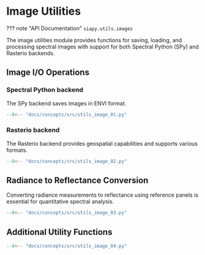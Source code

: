 # Image Utilities

??? note "API Documentation"
    `siapy.utils.images`

The image utilities module provides functions for saving, loading, and processing spectral images with support for both Spectral Python (SPy) and Rasterio backends.

## Image I/O Operations

### Spectral Python backend

The SPy backend saves images in ENVI format.

```python
--8<-- "docs/concepts/src/utils_image_01.py"
```

### Rasterio backend

The Rasterio backend provides geospatial capabilities and supports various formats.

```python
--8<-- "docs/concepts/src/utils_image_02.py"
```

## Radiance to Reflectance Conversion

Converting radiance measurements to reflectance using reference panels is essential for quantitative spectral analysis.

```python
--8<-- "docs/concepts/src/utils_image_03.py"
```

## Additional Utility Functions

```python
--8<-- "docs/concepts/src/utils_image_04.py"
```
